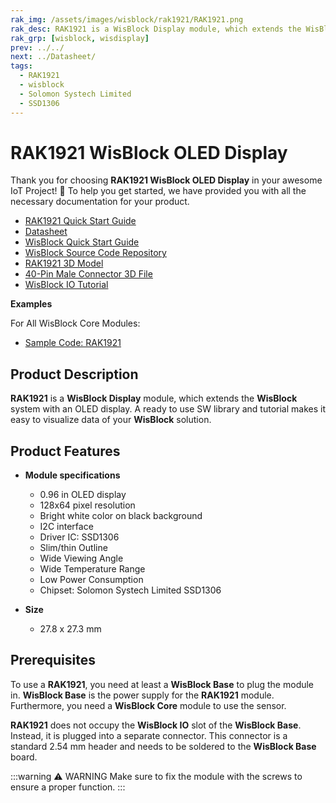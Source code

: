 ```yaml
---
rak_img: /assets/images/wisblock/rak1921/RAK1921.png
rak_desc: RAK1921 is a WisBlock Display module, which extends the WisBlock system with an OLED display. A ready to use SW library and tutorial makes it easy to visualize data of your WisBlock solution.
rak_grp: [wisblock, wisdisplay]
prev: ../../
next: ../Datasheet/
tags:
  - RAK1921
  - wisblock
  - Solomon Systech Limited
  - SSD1306
---
```



# RAK1921 WisBlock OLED Display

Thank you for choosing **RAK1921 WisBlock OLED Display** in your awesome IoT Project! 🎉 To help you get started, we have provided you with all the necessary documentation for your product.

* [RAK1921 Quick Start Guide](../Quickstart)
* [Datasheet](../Datasheet/)
* <a href="../../Quickstart/" target="_blank">WisBlock Quick Start Guide</a>
* [WisBlock Source Code Repository](https://github.com/RAKWireless/WisBlock/)
* [RAK1921 3D Model](https://downloads.rakwireless.com/3D_File/WisBlock/3D_RAK1921.stp)
* [40-Pin Male Connector 3D File](https://downloads.rakwireless.com/3D_File/Accessory/WisConnector/M40S1003K6M.stp)
* [WisBlock IO Tutorial](/Knowledge-Hub/Learn/WisBlock-IO-Tutorial/)

**Examples**

For All WisBlock Core Modules:
* [Sample Code: RAK1921](https://github.com/RAKWireless/WisBlock/tree/master/examples/common/IO/RAK1921_OLED_SSD1306)

## Product Description

**RAK1921** is a **WisBlock Display** module, which extends the **WisBlock** system with an OLED display. A ready to use SW library and tutorial makes it easy to visualize data of your **WisBlock** solution.



## Product Features

* **Module specifications**
    * 0.96&nbsp;in OLED display
    * 128x64 pixel resolution
    * Bright white color on black background
    * I2C interface
    * Driver IC: SSD1306
    * Slim/thin Outline
    * Wide Viewing Angle
    * Wide Temperature Range
    * Low Power Consumption
    * Chipset: Solomon Systech Limited SSD1306

* **Size**
    * 27.8 x 27.3&nbsp;mm

## Prerequisites

To use a **RAK1921**, you need at least a **WisBlock Base** to plug the module in. **WisBlock Base** is the power supply for the **RAK1921** module. Furthermore, you need a **WisBlock Core** module to use the sensor.

**RAK1921** does not occupy the **WisBlock IO** slot of the **WisBlock Base**. Instead, it is plugged into a separate connector. This connector is a standard 2.54&nbsp;mm header and needs to be soldered to the **WisBlock Base** board.

<rk-img
  src="/assets/images/wisblock/rak1921/datasheet/interface.png"
  width="30%"
  caption="I2C pin header in the RAK5005-O"
/>

:::warning ⚠️ WARNING
Make sure to fix the module with the screws to ensure a proper function.
:::